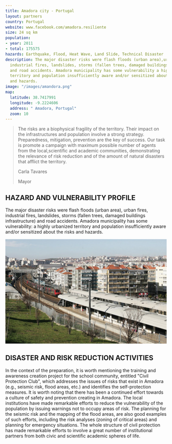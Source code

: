 ```yaml
---
title: Amadora city - Portugal
layout: partners
country: Portugal
website: www.facebook.com/amadora.resiliente
size: 24 sq km
population:
- year: 2011
- total: 175575
hazards: Earthquake, Flood, Heat Wave, Land Slide, Technical Disaster
description: The major disaster risks were flash floods (urban area),urban fires,
  industrial fires, landslides, storms (fallen trees, damaged buildings infrastructure)
  and road accidents. Amadora municipality has some vulnerability a highly urbanized
  territory and population insufficiently aware and/or sensitized about the risks
  and hazards.
image: "/images/amandora.png"
map:
  latitude: 38.7417991
  longitude: -9.2224606
  address: " Amadora, Portugal"
  zoom: 10
---
```


<div class="map" id="map"></div>

<section class="testimonial">
		<div class="container flex">
			<div class="testimonial-block">
				<blockquote>
					<p class="editable">The risks are a biophysical fragility of the territory. Their impact on the infrastructures and population involve a strong strategy. Preparedness, mitigation, prevention are the key of success. Our task is promote a campaign with maximum possible number of agents from the local,scientific and academic communities, demonstrating the relevance of risk reduction and of the amount of natural disasters that afflict the territory.</p>
					<p class="profile_author">Carla Tavares</p>
					<p>Mayor</p>
				</blockquote>
			</div>
		</div>
	</section>

## HAZARD AND VULNERABILITY PROFILE 

The major disaster risks were flash floods (urban area), urban fires, industrial fires, landslides, storms (fallen trees, damaged buildings infrastructure) and road accidents. Amadora municipality has some vulnerability: a highly urbanized territory and population insufficiently aware and/or sensitized about the risks and hazards. 

![alt text](/images/amandora.png "Amadora - Portugal")

## DISASTER AND RISK REDUCTION ACTIVITIES 

In the context of the preparation, it is worth mentioning the training and awareness creation project for the school community, entitled "Civil Protection Club", which addresses the issues of risks that exist in Amadora (e.g., seismic risk, flood areas, etc.) and identifies the self-protection measures. It is worth noting that there has been a continued effort towards a culture of safety and prevention creating in Amadora. The local institutions have made remarkable efforts to reduce the vulnerability of the population by issuing warnings not to occupy areas of risk. The planning for the seismic risk and the mapping of the flood areas, are also good examples of such efforts, including the risk analyses (zoning of critical areas) and planning for emergency situations. The whole structure of civil protection has made remarkable efforts to involve a great number of institutional partners from both civic and scientific academic spheres of life.

<script type="text/javascript">
	window.mapData = {{ page.map | jsonify }};

	function initMap() {
		var myOptions = {
			scrollwheel: false,
			draggable: false,
			panControl: false,
			disableDefaultUI: true,
			zoom: window.mapData.zoom,
			maxZoom: window.mapData.zoom,
			minZoom: window.mapData.zoom,
			center: new google.maps.LatLng(window.mapData.latitude, window.mapData.longitude),
			mapTypeId: google.maps.MapTypeId.ROADMAP
		};
		map = new google.maps.Map(document.getElementById("map"), myOptions);
		marker = new google.maps.Marker({
			map: map,
			position: new google.maps.LatLng(window.mapData.latitude, window.mapData.longitude)
		});

		google.maps.event.addDomListener(window, "resize", function () {
			map.setCenter(myOptions.center);
		});
	}
</script>

<script async defer src="https://maps.googleapis.com/maps/api/js?key={{ site.google_maps_javascript_api_key }}&amp;callback=initMap"></script>
